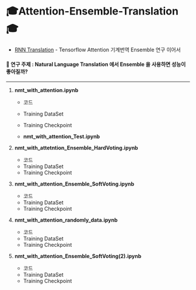 # 🎓Attention-Ensemble-Translation🎓
- [RNN Translation](https://github.com/aaajeong/RNN-Translation) - Tensorflow Attention 기계번역 Ensemble  연구 이어서



#### 📝 연구 주제 : Natural Language Translation 에서 Ensemble 을 사용하면 성능이 좋아질까?

---

1. **nmt_with_attention.ipynb**

   - 코드
   - Training DataSet
   - Training Checkpoint

   - **nmt_with_attention_Test.ipynb**

2. **nmt_with_attetntion_Ensemble_HardVoting.ipynb**

   - 코드
   - Training DataSet
   - Training Checkpoint

3. **nmt_with_attention_Ensemble_SoftVoting.ipynb**

   - 코드
   - Training DataSet
   - Training Checkpoint

4. **nmt_with_attention_randomly_data.ipynb**

   - 코드
   - Training DataSet
   - Training Checkpoint

5. **nmt_with_attention_Ensemble_SoftVoting(2).ipynb**

   - 코드
   - Training DataSet
   - Training Checkpoint



